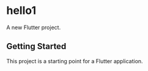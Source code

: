# hello1

A new Flutter project.

## Getting Started

This project is a starting point for a Flutter application.


